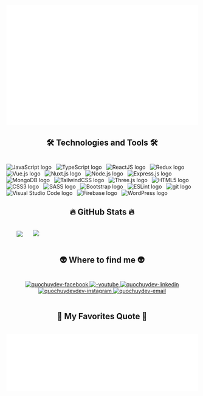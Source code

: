 <!-- Trungquandev -->
<a href="#" target="_blank">
  <img src="huyquocdang.svg" width="1200" alt="huyquocdang-dev" />
</a>

<h2 align="center">🛠 Technologies and Tools 🛠</h2>
<br>
<!-- https://simpleicons.org/ -->
<span><img src="https://img.shields.io/badge/JavaScript-282C34?logo=javascript&logoColor=F7DF1E" alt="JavaScript logo" title="JavaScript" height="25" /></span>
&nbsp;
<span><img src="https://img.shields.io/badge/TypeScript-282C34?logo=typescript&logoColor=3178C6" alt="TypeScript logo" title="TypeScript" height="25" /></span>
&nbsp;
<span><img src="https://img.shields.io/badge/ReactJS-282C34?logo=react&logoColor=61DAFB" alt="ReactJS logo" title="ReactJS" height="25" /></span>
&nbsp;
<span><img src="https://img.shields.io/badge/Redux-282C34?logo=redux&logoColor=764ABC" alt="Redux logo" title="Redux" height="25" /></span>
&nbsp;
<span><img src="https://img.shields.io/badge/Vue.js-282C34?logo=vue.js&logoColor=4FC08D" alt="Vue.js logo" title="Vue.js" height="25" /></span>
&nbsp;
<span><img src="https://static-00.iconduck.com/assets.00/nuxtjs-icon-2048x1372-xn6c49j2.png" alt="Nuxt.js logo" title="Nuxt.js" height="25" /></span>
&nbsp;
<span><img src="https://img.shields.io/badge/Node.js-282C34?logo=node.js&logoColor=00F200" alt="Node.js logo" title="Node.js" height="25" /></span>
&nbsp;
<span><img src="https://img.shields.io/badge/Express-282C34?logo=express&logoColor=FFFFFF" alt="Express.js logo" title="Express.js" height="25" /></span>
&nbsp;
<span><img src="https://img.shields.io/badge/MongoDB-282C34?logo=mongodb&logoColor=47A248" alt="MongoDB logo" title="MongoDB" height="25" /></span>
&nbsp;
<span><img src="https://img.shields.io/badge/Tailwind%20CSS-282C34?logo=tailwind-css&logoColor=38B2AC" alt="TailwindCSS logo" title="TailwindCSS" height="25" /></span>
&nbsp;
<span><img src="https://img.shields.io/badge/Three.js-282C34?logo=three.js&logoColor=FFFFFF" alt="Three.js logo" title="Three.js" height="25" /></span>
&nbsp;
<span><img src="https://img.shields.io/badge/HTML5-282C34?logo=html5&logoColor=E34F26" alt="HTML5 logo" title="HTML5" height="25" /></span>
&nbsp;
<span><img src="https://img.shields.io/badge/CSS3-282C34?logo=css3&logoColor=1572B6" alt="CSS3 logo" title="CSS3" height="25" /></span>
&nbsp;
<span><img src="https://img.shields.io/badge/Sass-282C34?logo=sass&logoColor=CC6699" alt="SASS logo" title="SASS" height="25" /></span>
&nbsp;
<span><img src="https://img.shields.io/badge/Bootstrap-282C34?logo=bootstrap&logoColor=7952B3" alt="Bootstrap logo" title="Bootstrap" height="25" /></span>
&nbsp;
<span><img src="https://img.shields.io/badge/ESLint-282C34?logo=eslint&logoColor=4B32C3" alt="ESLint logo" title="ESLint" height="25" /></span>
&nbsp;
<span><img src="https://img.shields.io/badge/git-282C34?logo=git&logoColor=F05032" alt="git logo" title="git" height="25" /></span>
&nbsp;
<span><img src="https://img.shields.io/badge/VS%20Code-282C34?logo=visual-studio-code&logoColor=007ACC" alt="Visual Studio Code logo" title="Visual Studio Code" height="25" /></span>
&nbsp;
<span><img src="https://img.shields.io/badge/Firebase-282C34?logo=firebase&logoColor=FFCA28" alt="Firebase logo" title="Firebase" height="25" /></span>
&nbsp;
<span><img src="https://img.shields.io/badge/WordPress-282C34?logo=wordPress&logoColor=21759B" alt="WordPress logo" title="WordPress" height="25" /></span>
&nbsp;

<br>

<h2 align="center">🔥 GitHub Stats 🔥</h2>
<!-- https://github.com/anuraghazra/github-readme-stats -->
<br>
<div align=center>
  <a href="#" title="QuocHuydev">
    <img width="315" align="center" src="https://github-readme-stats.vercel.app/api/top-langs/?username=danieldev23&hide=c%23,powershell,Mathematica,Ruby,Objective-C,Objective-C%2b%2b,Cuda&title_color=61dafb&text_color=ffffff&icon_color=61dafb&bg_color=20232a&langs_count=8&layout=compact&border_color=61dafb&hide_border=true" />
  </a>
  <a href="#" title="quochuydev">
    <img align="right" width="434" src="https://github-readme-stats.vercel.app/api?username=danieldev23&show_icons=true&theme=react&border_color=61dafb&hide_border=true" />
  </a>
</div>

<br>

<h2 align="center">👽 Where to find me 👽</h2>
<br>
<!-- https://icons8.com -->
<div align="center">

  <a href="https://facebook.com/huycoder2k5" target="blank">
    <img src="https://img.icons8.com/bubbles/100/000000/facebook-new.png" alt="quochuydev-facebook" />
  </a>
  <a href="https://www.youtube.com/" target="blank">
    <img src="https://img.icons8.com/bubbles/100/000000/youtube-squared.png" alt="-youtube" />
  </a>
  <a href="https://www.linkedin.com/in/dangquochuy" target="blank">
    <img src="https://img.icons8.com/bubbles/100/000000/linkedin.png" alt="quochuydev-linkedin" />
  </a>
  <a href="https://instagram.com/danieldev_.205" target="blank">
    <img src="https://img.icons8.com/bubbles/100/000000/instagram.png" alt="quochuydevdev-instagram" />
  </a>
  <a href="mailto:huypc929@gmail.com" target="top">
    <img src="https://img.icons8.com/bubbles/100/000000/apple-mail.png" alt="quochuydev-email" />
  </a>
</div>

<!-- <br>
<h2 align="center">📖 Software Engineer & UI/UX Designner 📖</h2>
<br>
<p>
  <strong>🔗 Liên hệ với mình tại Facebook: <a href="https://www.facebook.com/huycoder2k5" target="_blank">https://www.facebook.com/huycoder2k5</a></strong>
  <br>
  <strong>📧 Hoặc Email: <a href="mailto:huydev2k.official@gmail.com" target="_top">huydev2k.official@gmail.com</a></strong>
</p>
<a href="https://youtu.be/63opfUkPq6k" target="_blank">
  <img src="https://i.ibb.co/YtF5BWk/NG-QU-C-HUY-1.jpg" width="1200" alt="huydev2k-official" />
</a> -->
<br>
<h2 align="center">📑 My Favorites Quote 📑</h2>
<br>
<a href="#" target="_blank">
  <img src="huyquocdang-quotes.svg" width="846" height="150" alt="dangquochuy-official" />
</a>
